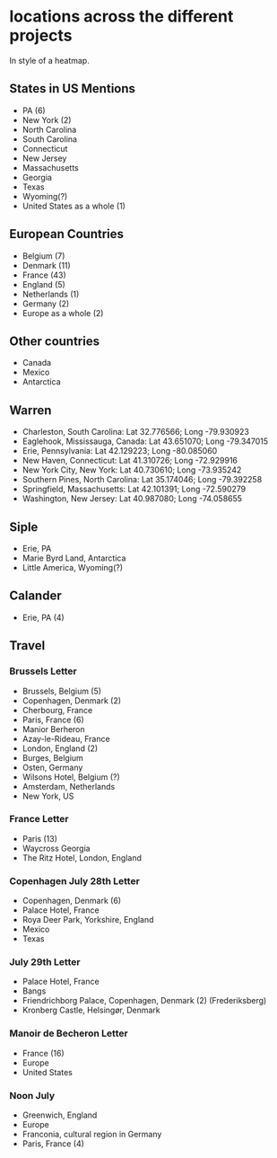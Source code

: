 # locations across the different projects

In style of a heatmap.

## States in US Mentions
- PA (6)
- New York (2)
- North Carolina
- South Carolina
- Connecticut
- New Jersey
- Massachusetts
- Georgia
- Texas
- Wyoming(?)
- United States as a whole (1)

## European Countries
- Belgium (7)
- Denmark (11)
- France (43)
- England (5)
- Netherlands (1)
- Germany (2)
- Europe as a whole (2)

## Other countries
- Canada
- Mexico
- Antarctica

## Warren
- Charleston, South Carolina:
Lat 32.776566; Long -79.930923
- Eaglehook, Mississauga, Canada:
Lat 43.651070; Long -79.347015
- Erie, Pennsylvania:
Lat 42.129223; Long -80.085060
- New Haven, Connecticut:
Lat 41.310726; Long -72.929916
- New York City, New York:
Lat 40.730610; Long -73.935242
- Southern Pines, North Carolina:
Lat 35.174046; Long -79.392258
- Springfield, Massachusetts:
Lat 42.101391; Long -72.590279
- Washington, New Jersey:
Lat 40.987080; Long -74.058655

## Siple
- Erie, PA
- Marie Byrd Land, Antarctica
- Little America, Wyoming(?)

## Calander

- Erie, PA (4)

## Travel
### Brussels Letter
- Brussels, Belgium (5)
- Copenhagen, Denmark (2)
- Cherbourg, France
- Paris, France (6)
- Manior Berheron
- Azay-le-Rideau, France
- London, England (2)
- Burges, Belgium
- Osten, Germany
- Wilsons Hotel, Belgium (?)
- Amsterdam, Netherlands
- New York, US

### France Letter

- Paris (13)
- Waycross Georgia
- The Ritz Hotel, London, England

### Copenhagen July 28th Letter

- Copenhagen, Denmark (6)
- Palace Hotel, France
- Roya Deer Park, Yorkshire, England
- Mexico
- Texas

### July 29th Letter

- Palace Hotel, France
- Bangs
- Friendrichborg Palace, Copenhagen, Denmark (2) (Frederiksberg)
- Kronberg Castle, Helsingør, Denmark

### Manoir de Becheron Letter

- France (16)
- Europe
- United States

### Noon July

- Greenwich, England
- Europe
- Franconia, cultural region in Germany
- Paris, France (4)